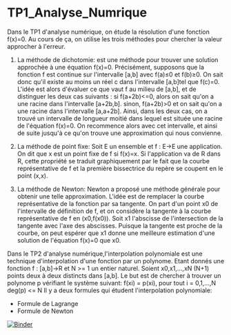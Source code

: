 # TP1_Analyse_Numrique
Dans le TP1 d'analyse numérique, on étude la résolution d'une fonction f(x)=0. Au cours de ça, on utilise les trois méthodes pour chercher la valeur approcher à l'erreur. 

1) La méthode de dichotomie: est une méthode pour trouver une solution approchée à une équation f(x)=0. Précisément, supposons que la fonction f est continue sur l'intervalle [a,b] avec f(a)≤0 et f(b)≥0. On sait donc qu'il existe au moins un réel c dans l'intervalle [a,b]tel que f(c)=0.   L'idée est alors d'évaluer ce que vaut f au milieu de [a,b], et de distinguer les deux cas suivants :  si f(a+2b)&lt;=0, alors on sait qu'on a une racine dans l'intervalle [a+2b,b].  sinon, f(a+2b)>0 et on sait qu'on a une racine dans l'intervalle [a,a+2b].  Ainsi, dans les deux cas, on a trouvé un intervalle de longueur moitié dans lequel est située une racine de l'équation f(x)=0. On recommence alors avec cet intervalle, et ainsi de suite jusqu'à ce qu'on trouve une approximation qui nous convienne. 

2) La méthode de point fixe:   Soit E un ensemble et f : E->E une application. On dit que x est un point fixe de f si f(x)=x. Si l'application va de R dans R, cette propriété se traduit graphiquement par le fait que la courbe représentative de f et la première bissectrice du repère se coupent en le point (x,x).  

3) La méthode de Newton:   Newton a proposé une méthode générale pour obtenir une telle approximation. L'idée est de remplacer la courbe représentative de la fonction par sa tangente. On part d'un point x0 de l'intervalle de définition de f, et on considère la tangente à la courbe représentative de f en (x0,f(x0)). Soit x1 l'abscisse de l'intersection de la tangente avec l'axe des abscisses. Puisque la tangente est proche de la courbe, on peut espérer que x1 donne une meilleure estimation d'une solution de l'équation f(x)=0 que x0.



Dans le TP2 d'analyse numérique,l'interpolation polynomiale est une technique d'interpolation d'une fonction par un polynome. Etant donnés une fonction f : [a,b]->R et N >= 1 un entier naturel. Soient x0,x1,...,xN (N+1) points deux à deux distincts dans [a,b]. Le but est de chercher à trouver un polynome p vérifiant le système suivant:
             f(xi) = p(xi), pour tout i = 0,1,...,N
             deg(p) <= N
Il y a deux formules qui étudent l'interpolation polynomiale:
* Formule de Lagrange
* Formule de Newton
             






[![Binder](https://mybinder.org/badge_logo.svg)](https://mybinder.org/v2/gh/Gada98/TP1_AnalyseNum-rique/main)
